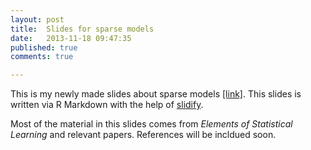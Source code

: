 ```yaml
---
layout: post
title:  Slides for sparse models
date:   2013-11-18 09:47:35
published: true
comments: true

---
```


This is my newly made slides about sparse models [[link]][sparse]. This slides is written via R Markdown with the help of [slidify][slidify_web]. 

Most of the material in this slides comes from *Elements of Statistical Learning* and relevant papers. References will be incldued soon.


[sparse]: http://kinslover.github.io/sparse_model_slides/#1
[slidify_web]: slidify.org
